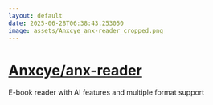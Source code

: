 ```yaml
---
layout: default
date: 2025-06-28T06:38:43.253050
image: assets/Anxcye_anx-reader_cropped.png
---
```


# [Anxcye/anx-reader](https://github.com/Anxcye/anx-reader)

E-book reader with AI features and multiple format support
